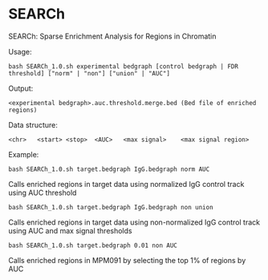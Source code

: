 # SEARCh
SEARCh: Sparse Enrichment Analysis for Regions in Chromatin

Usage: 

	bash SEARCh_1.0.sh experimental bedgraph [control bedgraph | FDR threshold] ["norm" | "non"] ["union" | "AUC"]
	
Output:

	<experimental bedgraph>.auc.threshold.merge.bed (Bed file of enriched regions)
Data structure: 
	
	<chr>	<start>	<stop>	<AUC>	<max signal>	<max signal region>

Example:

	bash SEARCh_1.0.sh target.bedgraph IgG.bedgraph norm AUC
Calls enriched regions in target data using normalized IgG control track using AUC threshold
	
	bash SEARCh_1.0.sh target.bedgraph IgG.bedgraph non union
Calls enriched regions in target data using non-normalized IgG control track using AUC and max signal thresholds 

	bash SEARCh_1.0.sh target.bedgraph 0.01 non AUC
Calls enriched regions in MPM091 by selecting the top 1% of regions by AUC
